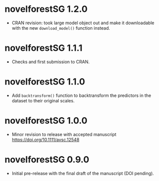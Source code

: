 # novelforestSG 1.2.0

* CRAN revision: took large model object out and make it downloadable with the new `download_model()` function instead.

# novelforestSG 1.1.1

* Checks and first submission to CRAN.

# novelforestSG 1.1.0

* Add `backtransform()` function to backtransform the predictors in the dataset to their original scales.

# novelforestSG 1.0.0

* Minor revision to release with accepted manuscript https://doi.org/10.1111/avsc.12548

# novelforestSG 0.9.0

* Initial pre-release with the final draft of the manuscript (DOI pending).
